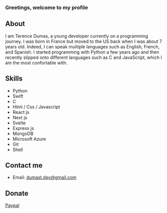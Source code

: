 ### Greetings, welcome to my profile

## About
I am Terence Dumas, a young developer currently on a programming journey. I was born in France but moved to the US back when I was about 7 years old. Indeed, I can speak multiple languages such as English, French, and Spanish. I started programming with Python a few years ago and then recently slipped onto different languages such as C and JavaScript, which I am the most confortable with.

## Skills
* Python
* Swift
* C
* Html / Css / Javascript
* React js
* Next js
* Svelte
* Express js
* MongoDB
* Microsoft Azure
* Git
* Shell

## Contact me
* Email: dumast.dev@gmail.com

## Donate
[Paypal](https://www.paypal.com/paypalme/terdumas)
